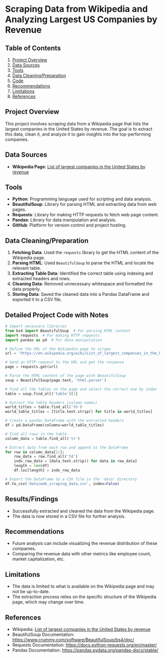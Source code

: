 # Scraping Data from Wikipedia and Analyzing Largest US Companies by Revenue

## Table of Contents
1. [Project Overview](#project-overview)
2. [Data Sources](#data-sources)
3. [Tools](#tools)
4. [Data Cleaning/Preparation](#data-cleaningpreparation)
5. [Code](#code)
6. [Recommendations](#recommendations)
7. [Limitations](#limitations)
8. [References](#references)

## Project Overview
This project involves scraping data from a Wikipedia page that lists the largest companies in the United States by revenue. The goal is to extract this data, clean it, and analyze it to gain insights into the top-performing companies.

## Data Sources
- **Wikipedia Page**: [List of largest companies in the United States by revenue](https://en.wikipedia.org/wiki/List_of_largest_companies_in_the_United_States_by_revenue)

## Tools
- **Python**: Programming language used for scripting and data analysis.
- **BeautifulSoup**: Library for parsing HTML and extracting data from web pages.
- **Requests**: Library for making HTTP requests to fetch web page content.
- **Pandas**: Library for data manipulation and analysis.
- **GitHub**: Platform for version control and project hosting.

## Data Cleaning/Preparation
1. **Fetching Data**: Used the `requests` library to get the HTML content of the Wikipedia page.
2. **Parsing HTML**: Used `BeautifulSoup` to parse the HTML and locate the relevant table.
3. **Extracting Table Data**: Identified the correct table using indexing and extracted headers and rows.
4. **Cleaning Data**: Removed unnecessary whitespace and formatted the data properly.
5. **Storing Data**: Saved the cleaned data into a Pandas DataFrame and exported it to a CSV file.

## Detailed Project Code with Notes

```python
# Import necessary libraries
from bs4 import BeautifulSoup  # For parsing HTML content
import requests  # For making HTTP requests
import pandas as pd  # For data manipulation

# Define the URL of the Wikipedia page to scrape
url = 'https://en.wikipedia.org/wiki/List_of_largest_companies_in_the_United_States_by_revenue'

# Send an HTTP request to the URL and get the response
page = requests.get(url)

# Parse the HTML content of the page with BeautifulSoup
soup = BeautifulSoup(page.text, 'html.parser')

# Find all the tables on the page and select the correct one by index
table = soup.find_all('table')[1]

# Extract the table headers (column names)
world_titles = table.find_all('th')
world_table_titles = [title.text.strip() for title in world_titles]

# Create a pandas DataFrame with the extracted headers
df = pd.DataFrame(columns=world_table_titles)

# Find all rows in the table
column_data = table.find_all('tr')

# Extract data from each row and append to the DataFrame
for row in column_data[1:]:
    row_data = row.find_all('td')
    indv_row_data = [data.text.strip() for data in row_data]
    length = len(df)
    df.loc[length] = indv_row_data

# Export the DataFrame to a CSV file in the 'data' directory
df.to_csv('data/web_scraping_data.csv', index=False)
```

## Results/Findings
- Successfully extracted and cleaned the data from the Wikipedia page.
- The data is now stored in a CSV file for further analysis.

## Recommendations
- Future analysis can include visualizing the revenue distribution of these companies.
- Comparing the revenue data with other metrics like employee count, market capitalization, etc.

## Limitations
- The data is limited to what is available on the Wikipedia page and may not be up-to-date.
- The extraction process relies on the specific structure of the Wikipedia page, which may change over time.

## References
- Wikipedia: [List of largest companies in the United States by revenue](https://en.wikipedia.org/wiki/List_of_largest_companies_in_the_United_States_by_revenue)
- BeautifulSoup Documentation: https://www.crummy.com/software/BeautifulSoup/bs4/doc/
- Requests Documentation: https://docs.python-requests.org/en/master/
- Pandas Documentation: https://pandas.pydata.org/pandas-docs/stable/
